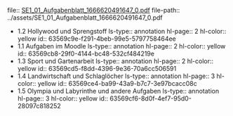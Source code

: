 file:: [SE1_01_Aufgabenblatt_1666620491647_0.pdf](../assets/SE1_01_Aufgabenblatt_1666620491647_0.pdf)
file-path:: ../assets/SE1_01_Aufgabenblatt_1666620491647_0.pdf

- 1.2 Hollywood und Sprengstoff
  ls-type:: annotation
  hl-page:: 2
  hl-color:: yellow
  id:: 63569c9e-f291-4beb-99e5-5797758464ee
- 1.1 Aufgaben im Moodle
  ls-type:: annotation
  hl-page:: 2
  hl-color:: yellow
  id:: 63569cb8-29f0-4144-bc48-532cf484219e
- 1.3 Sport und Gartenarbeit
  ls-type:: annotation
  hl-page:: 2
  hl-color:: yellow
  id:: 63569cd5-f8dd-4396-9e36-70a6cc506591
- 1.4 Landwirtschaft und Schlaglöcher
  ls-type:: annotation
  hl-page:: 3
  hl-color:: yellow
  id:: 63569ce4-ba99-43a9-b7c7-3e97bcacc08c
- 1.5 Olympia und Labyrinthe und andere Aufgaben
  ls-type:: annotation
  hl-page:: 3
  hl-color:: yellow
  id:: 63569cf6-8d0f-4ef7-95d0-28097c818252